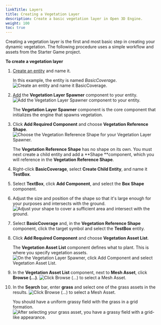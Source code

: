 ```yaml
---
linkTitle: Layers
title: Creating a Vegetation Layer
description: Create a basic vegetation layer in Open 3D Engine.
weight: 100
toc: true
---
```


Creating a vegetation layer is the first and most basic step in creating your dynamic vegetation. The following procedure uses a simple workflow and assets from the Starter Game project.

**To create a vegetation layer**

1. [Create an entity](/docs/userguide/creating-entity.md) and name it.

   In this example, the entity is named *BasicCoverage*.
![Create an entity and name it BasicCoverage.](/images/user-guide/vegetation/dynamic/create-vegetation-layer-basic-coverage.png)

1. [Add](/docs/userguide/components/working-adding.md) the **Vegetation Layer Spawner** component to your entity.
![Add the Vegetation Layer Spawner component to your entity.](/images/user-guide/vegetation/dynamic/create-vegetation-layer-layer-spawner.png)

   The **Vegetation Layer Spawner** component is the core component that initializes the engine that spawns vegetation.

1. Click **Add Required Component** and choose **Vegetation Reference Shape**.
![Choose the Vegetation Reference Shape for your Vegetation Layer Spawner.](/images/user-guide/vegetation/dynamic/create-vegetation-layer-add-shape.png)

   The **Vegetation Reference Shape** has no shape on its own. You must next create a child entity and add a **Shape **component, which you will reference in the **Vegetation Reference Shape**.

1. Right-click **BasicCoverage**, select **Create Child Entity**, and name it **TestBox**.

1. Select **TextBox**, click **Add Component**, and select the **Box Shape** component.

1. Adjust the size and position of the shape so that it's large enough for your purposes and intersects with the ground.
![Adjust your shape to cover a sufficient area and intersect with the ground.](/images/user-guide/vegetation/dynamic/create-vegetation-layer-adjust-shape.png)

1. Select **BasicCoverage** and, in the **Vegetation Reference Shape** component, click the target symbol and select the **TestBox** entity.

1. Click **Add Required Component** and choose **Vegetation Asset List**.

   The **Vegetation Asset List** component defines what to plant. This is where you specify vegetation assets.
![On the Vegetation Layer Spawner, click Add Component and select Vegetation Asset List.](/images/user-guide/vegetation/dynamic/create-vegetation-layer-asset-list.png)

1. In the **Vegetation Asset List** component, next to **Mesh Asset**, click **Browse (...)**.
![Click Browse (…) to select a Mesh Asset.](/images/user-guide/vegetation/dynamic/create-vegetation-layer-browse.png)

1. In the **Search** bar, enter **grass** and select one of the grass assets in the results.
![Click Browse (…) to select a Mesh Asset.](/images/user-guide/vegetation/dynamic/create-vegetation-layer-asset-grass.png)

   You should have a uniform grassy field with the grass in a grid formation.
![After selecting your grass asset, you have a grassy field with a grid-like appearance.](/images/user-guide/vegetation/dynamic/create-vegetation-layer-grass-grid.png)

